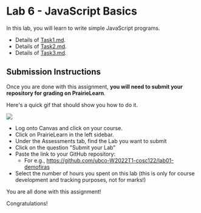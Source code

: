 # Lab 6 - JavaScript Basics

In this lab, you will learn to write simple JavaScript programs.

- Details of [Task1.md](Task1.md).
- Details of [Task2.md](Task2.md).
- Details of [Task3.md](Task3.md).

## Submission Instructions

Once you are done with this assignment, **you will need to submit your repository for grading on PrairieLearn**.

Here's a quick gif that should show you how to do it.

<img src="img/prairielearn_submit.gif">

- Log onto Canvas and click on your course.
- Click on PrairieLearn in the left sidebar.
- Under the Assessments tab, find the Lab you want to submit
- Click on the question "Submit your Lab"
- Paste the link to your GitHub repository: 
    - For e.g., https://github.com/ubco-W2022T1-cosc122/lab01-demofiras
- Select the number of hours you spent on this lab (this is only for course development and tracking purposes, not for marks!)

You are all done with this assignment!

Congratulations!